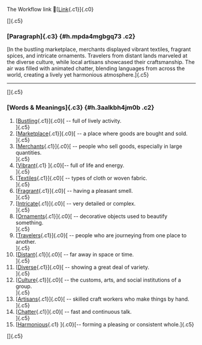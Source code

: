The Workflow link
👏[[Link](https://www.google.com/url?q=http://www.google.com&sa=D&source=editors&ust=1759861218785823&usg=AOvVaw0bzgN6T6V4gK8M8Jc7cTBW){.c1}]{.c0}

[]{.c5}

### [Paragraph]{.c3} {#h.mpda4mgbgq73 .c2}

[In the bustling marketplace, merchants displayed vibrant textiles,
fragrant spices, and intricate ornaments. Travelers from distant lands
marveled at the diverse culture, while local artisans showcased their
craftsmanship. The air was filled with animated chatter, blending
languages from across the world, creating a lively yet harmonious
atmosphere.]{.c5}

------------------------------------------------------------------------

[]{.c5}

### [Words & Meanings]{.c3} {#h.3aalkbh4jm0b .c2}

1.  [[Bustling](https://www.google.com/url?q=http://www.google.com&sa=D&source=editors&ust=1759861218787269&usg=AOvVaw2AjmWFAq9RNBFqzLDdPUfU){.c1}]{.c0}[ --
    full of lively activity.\
    ]{.c5}
2.  [[Marketplace](https://www.google.com/url?q=http://www.google.com&sa=D&source=editors&ust=1759861218787538&usg=AOvVaw0M3Ed9YnOypxbRHSZKRS__){.c1}]{.c0}[ --
    a place where goods are bought and sold.\
    ]{.c5}
3.  [[Merchants](https://www.google.com/url?q=http://www.google.com&sa=D&source=editors&ust=1759861218787803&usg=AOvVaw3_xuU3BYRhvji6PBeCVjAT){.c1}]{.c0}[ --
    people who sell goods, especially in large quantities.\
    ]{.c5}
4.  [[Vibrant](https://www.google.com/url?q=http://www.google.com&sa=D&source=editors&ust=1759861218788094&usg=AOvVaw2Et0EGLTl_pBEalTITrk-F){.c1}
    ]{.c0}[-- full of life and energy.\
    ]{.c5}
5.  [[Textiles](https://www.google.com/url?q=http://www.google.com&sa=D&source=editors&ust=1759861218788297&usg=AOvVaw1IzkNM6PZFXyWDRUb8yRr4){.c1}]{.c0}[ --
    types of cloth or woven fabric.\
    ]{.c5}
6.  [[Fragrant](https://www.google.com/url?q=http://www.google.com&sa=D&source=editors&ust=1759861218788506&usg=AOvVaw3J-axCzfuyWprmC0NzrWI7){.c1}]{.c0}[ --
    having a pleasant smell.\
    ]{.c5}
7.  [[Intricate](https://www.google.com/url?q=http://www.google.com&sa=D&source=editors&ust=1759861218788737&usg=AOvVaw0NizdNvfImyYaAO9rZxQgg){.c1}]{.c0}[ --
    very detailed or complex.\
    ]{.c5}
8.  [[Ornaments](https://www.google.com/url?q=http://www.google.com&sa=D&source=editors&ust=1759861218788930&usg=AOvVaw3PXHVtKVujCGDIAOZtUhfP){.c1}]{.c0}[ --
    decorative objects used to beautify something.\
    ]{.c5}
9.  [[Travelers](https://www.google.com/url?q=http://www.google.com&sa=D&source=editors&ust=1759861218789218&usg=AOvVaw2ohKTh6wcyGLl-GdxBeRXt){.c1}]{.c0}[ --
    people who are journeying from one place to another.\
    ]{.c5}
10. [[Distant](https://www.google.com/url?q=http://www.google.com&sa=D&source=editors&ust=1759861218789545&usg=AOvVaw2skeeOpVemULIKcO9DqXyp){.c1}]{.c0}[ --
    far away in space or time.\
    ]{.c5}
11. [[Diverse](https://www.google.com/url?q=http://www.google.com&sa=D&source=editors&ust=1759861218789853&usg=AOvVaw02JVte33kXX8GK0AXNU4MB){.c1}]{.c0}[ --
    showing a great deal of variety.\
    ]{.c5}
12. [[Culture](https://www.google.com/url?q=http://www.google.com&sa=D&source=editors&ust=1759861218790146&usg=AOvVaw0OGheifo95afwNaKcX1Dzs){.c1}]{.c0}[ --
    the customs, arts, and social institutions of a group.\
    ]{.c5}
13. [[Artisans](https://www.google.com/url?q=http://www.google.com&sa=D&source=editors&ust=1759861218790496&usg=AOvVaw2KExDAvYY1HGDSExwbCkOY){.c1}]{.c0}[ --
    skilled craft workers who make things by hand.\
    ]{.c5}
14. [[Chatter](https://www.google.com/url?q=http://www.google.com&sa=D&source=editors&ust=1759861218790868&usg=AOvVaw2TxgCVWjnbPOSka9jiGEQX){.c1}]{.c0}[ --
    fast and continuous talk.\
    ]{.c5}
15. [[Harmonious](https://www.google.com/url?q=http://www.google.com&sa=D&source=editors&ust=1759861218791118&usg=AOvVaw1ObeIsDH1_-yz1g41VbL0y){.c1}
    ]{.c0}[-- forming a pleasing or consistent whole.]{.c5}

[]{.c5}
